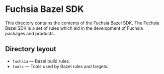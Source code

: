 # Fuchsia Bazel SDK

This directory contains the contents of the Fuchsia Bazel SDK. The Fuchsia Bazel
SDK is a set of rules which aid in the development of Fuchsia packages and products.

## Directory layout

* `fuchsia` &mdash; Bazel build rules.
* `tools` &mdash; Tools used by Bazel rules and targets.


